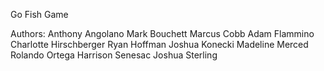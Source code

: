 Go Fish Game


Authors:
Anthony Angolano
Mark Bouchett
Marcus Cobb
Adam Flammino
Charlotte Hirschberger
Ryan Hoffman
Joshua Konecki
Madeline Merced
Rolando Ortega
Harrison Senesac
Joshua Sterling
